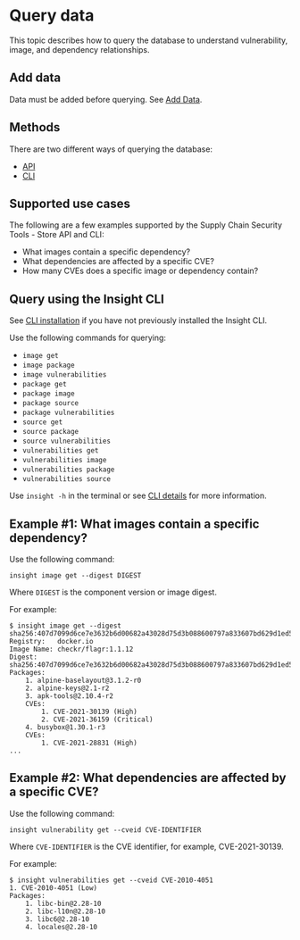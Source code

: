 # Query data

This topic describes how to query the database to understand vulnerability, image, and dependency relationships.

## Add data

Data must be added before querying. See [Add Data](add_data.md).

## Methods

There are two different ways of querying the database:

* [API](api.md)
* [CLI](cli_installation.md) 

## Supported use cases

The following are a few examples supported by the Supply Chain Security Tools - Store API and CLI:

+  What images contain a specific dependency?
+  What dependencies are affected by a specific CVE?
+  How many CVEs does a specific image or dependency contain?


## <a id='query-with-insight'></a> Query using the Insight CLI

See [CLI installation](cli_installation.md) if you have not previously installed the Insight CLI.

Use the following commands for querying:

- `image get`
- `image package`
- `image vulnerabilities`
- `package get`
- `package image`
- `package source`
- `package vulnerabilities`
- `source get`
- `source package`
- `source vulnerabilities`
- `vulnerabilities get`
- `vulnerabilities image`
- `vulnerabilities package`
- `vulnerabilities source`

Use `insight -h` in the terminal or see [CLI details](cli_docs/insight.md) for more information.

## Example #1: What images contain a specific dependency?

Use the following command:

```
insight image get --digest DIGEST
```

Where `DIGEST` is the component version or image digest.

For example:

```
$ insight image get --digest sha256:407d7099d6ce7e3632b6d00682a43028d75d3b088600797a833607bd629d1ed5
Registry:	docker.io
Image Name:	checkr/flagr:1.1.12
Digest:    	sha256:407d7099d6ce7e3632b6d00682a43028d75d3b088600797a833607bd629d1ed5
Packages:
	1. alpine-baselayout@3.1.2-r0
	2. alpine-keys@2.1-r2
	3. apk-tools@2.10.4-r2
	CVEs:
		1. CVE-2021-30139 (High)
		2. CVE-2021-36159 (Critical)
	4. busybox@1.30.1-r3
	CVEs:
		1. CVE-2021-28831 (High)
...
```
## Example #2: What dependencies are affected by a specific CVE?

Use the following command:

```
insight vulnerability get --cveid CVE-IDENTIFIER
```

Where `CVE-IDENTIFIER` is the CVE identifier, for example, CVE-2021-30139.

For example:

```
$ insight vulnerabilities get --cveid CVE-2010-4051
1. CVE-2010-4051 (Low)
Packages:
	1. libc-bin@2.28-10
	2. libc-l10n@2.28-10
	3. libc6@2.28-10
	4. locales@2.28-10
```
